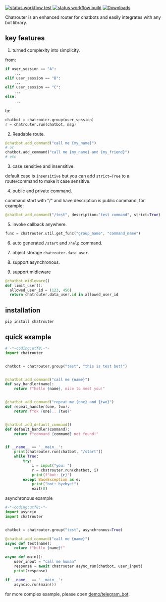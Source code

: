 [![status workflow test](https://github.com/cirebon-dev/chatrouter/actions/workflows/python-app.yml/badge.svg)](https://github.com/cirebon-dev/chatrouter/actions) 
[![status workflow build](https://github.com/cirebon-dev/chatrouter/actions/workflows/release_to_pypi.yml/badge.svg)](https://github.com/cirebon-dev/chatrouter/actions)
[![Downloads](https://static.pepy.tech/badge/chatrouter)](https://pepy.tech/project/chatrouter)

Chatrouter is an enhanced router for chatbots and easily integrates with any bot library.

## key features

1. turned complexity into simplicity.

from:
```python
if user_session == "A":
    ...
elif user_session == "B":
    ...
elif user_session == "C":
    ...
else:
    ...
```
to:
```python
chatbot = chatrouter.group(user_session)
r = chatrouter.run(chatbot, msg)
```
2. Readable route.

```python
@chatbot.add_command("call me {my_name}")
# or 
chatbot.add_command("call me {my_name} and {my_friend}")
# etc
```

3. case sensitive and insensitive.

default case is `insensitive` but you can add `strict=True` to a route/command to make it case  sensitive.

4. public and private command.

command start with "/" and have description is public command, for example:
```python
@chatbot.add_command("/test", description="test command", strict=True)
```
5. invoke callback anywhere.

```python
func = chatrouter.util.get_func("group_name", "command_name")
```

6. auto generated `/start` and `/help` command.

7. object storage `chatrouter.data_user`.

8. support asynchronous.

9. support midleware

```python
@chatbot.midleware()
def limit_user():
  allowed_user_id = (123, 456)
  return chatrouter.data_user.id in allowed_user_id
```

## installation

```
pip install chatrouter
```

## quick example

```python
# -*-coding:utf8;-*-
import chatrouter


chatbot = chatrouter.group("test", "this is test bot!")


@chatbot.add_command("call me {name}")
def say_handler(name):
    return f"hello {name}, nice to meet you!"


@chatbot.add_command("repeat me {one} and {two}")
def repeat_handler(one, two):
    return f"ok {one}.. {two}"


@chatbot.add_default_command()
def default_handler(command):
    return f"command {command} not found!"


if __name__ == '__main__':
    print(chatrouter.run(chatbot, "/start"))
    while True:
        try:
            i = input("you: ")
            r = chatrouter.run(chatbot, i)
            print(f"bot: {r}")
        except BaseException as e:
            print("bot: byebye!")
            exit(0)

```
asynchronous example
```python
#-*-coding:utf8;-*-
import asyncio
import chatrouter


chatbot = chatrouter.group("test", asynchronous=True)

@chatbot.add_command("call me {name}")
async def test(name):
    return f"hello {name}!"

async def main():
    user_input = "call me human"
    response = await chatrouter.async_run(chatbot, user_input)
    print(response)

if __name__ == '__main__':
    asyncio.run(main())
```
for more complex example, please open [demo/telegram_bot](https://github.com/cirebon-dev/chatrouter/tree/main/demo/telegram_bot).